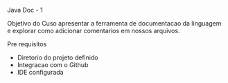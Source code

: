 
Java Doc - 1

Objetivo do Cuso
apresentar a ferramenta de documentacao da linguagem
e explorar como adicionar comentarios em nossos arquivos.


Pre requisitos
- Diretorio do projeto definido
- Integracao com o Github
- IDE configurada



